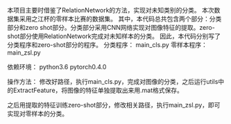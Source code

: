 本项目主要时借鉴了RelationNetwork的方法，实现对未知类别的分类。
本次数据集采用之江杯的零样本比赛的数据集。
其中，本代码总共包含两个部分：分类部分和zero shot部分。分类部分采用CNN网络实现对图像特征的提取。zero-shot部分使用RelationNetwork完成对未知样本的分类。
因此，本代码分别写了分类程序和zero-shot部分的程序。
分类程序： main_cls.py
零样本程序：main_zsl.py


依赖环境： python3.6   pytorch0.4.0

操作方法：
修改好路径，执行main_cls.py，完成对图像的分类，之后运行utils中的ExtractFeature，将图像的特征单独提取出来用.mat格式保存。

之后用提取的特征训练zero-shot部分，修改相关路径，执行main_zsl.py，即可实现对零样本的分类。



